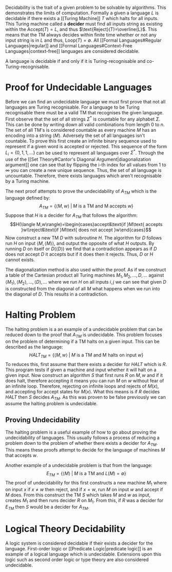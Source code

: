 Decidability is the trait of a given problem to be solvable by algorithms. This demonstrates the limits of computation. Formally a given a language $L$ is decidable if there exists a [[Turing Machine]] $T$ which halts for all inputs. This Turing machine called a **decider** must find all inputs string as existing within the $\text{Accept}(T)=L$, and thus $\text{Reject}(T)=\overline{L}$. This means that the TM always decides within finite time whether or not any input string is in $L$ and thus, $\text{Loop}(T)=\emptyset$. All [[Formal Languages#Regular Languages|regular]] and [[Formal Languages#Context-Free Languages|context-free]] languages are considered decidable.

A language is decidable if and only if it is Turing-recognisable and co-Turing-recognisable.

# Proof for Undecidable Languages 
Before we can find an undecidable language we must first prove that not all languages are Turing recognisable. For a language to be Turing recognisable there must be a valid TM that recognises the given language. First observe that the set of all strings $\Sigma^*$ is countable for any alphabet $\Sigma$. This can be done by writing down all valid combinations from length $0$ to $n$. The set of all TM's is considered countable as every machine $M$ has an encoding into a string $\langle M\rangle$. Adversely the set of all languages isn't countable. To prove this first create an infinite binary sequence used to represent if a given word is accepted or rejected. This sequence of the form $L_i=\{0,1,1,\dots\}$ can be used to represent all languages over $\Sigma^*$. Through the use of the [[Set Theory#Cantor's Diagonal Argument|diagonalization argument]] one can see that by flipping the i-th index for all values from $1$ to $\infty$ you can create a new unique sequence. Thus, the set of all language is uncountable. Therefore, there exists languages which aren't recognisable by a Turing machine.

The next proof attempts to prove the undecidability of $A_{TM}$ which is the language defined by: 
$$A_{TM}=\{\langle M,w\rangle\;|\;M\text{ is a TM and M accepts }w\}$$
Suppose that $H$ is a decider for $A_{TM}$ that follows the algorithm: 
$$H(\langle M,w\rangle)=\begin{cases}accept&\text{if }M\text{ accepts }w\\reject&\text{if }M\text{ does not accept }w\end{cases}$$
Now construct a new TM $D$ with subroutine $H$. The algorithm for $D$ follows run $H$ on input $\langle M,\langle M \rangle\rangle$, and output the opposite of what $H$ outputs. By running $D$ on itself or $D(\langle D\rangle)$ we find that a contradiction appears as if $D$ does not accept $D$ it accepts but if it does then it rejects. Thus, $D$ or $H$ cannot exists.

The diagonalization method is also used within the proof. As if we construct a table of the Cartesian product all Turing machines $M_1,M_2,\dots,D,\dots$ against $\langle M_1\rangle,\langle M_2\rangle,\dots,\langle D\rangle,\dots$ where we run $H$ on all inputs $i,j$ we can see that given $D$ is constructed from the diagonal of all $M$ what happens when we run into the diagonal of $D$. This results in a contradiction. 

# Halting Problem
The halting problem is a an example of a undecidable problem that can be reduced down to the proof that $A_{TM}$ is undecidable. This problem focuses on the problem of determining if a TM halts on a given input. This can be described as the language: 
$$HALT_{TM}=\{\langle M,w\rangle\;|\;M\text{ is a TM and M halts on input }w\}$$
To reduces this, first assume that there exists a decider for $HALT$ which is $R$. This program tests if given a machine and input whether it will halt on a given input. Now construct an algorithm $S$ that first runs $R$ on $M,w$ and if it does halt, therefore accepting it means you can run $M$ on $w$ without fear of an infinite loop. Therefore, rejecting on infinite loops and rejects of $M(x)$, and accepting for accept states for $M(x)$. What this means is if $R$ decides $HALT$ then $S$ decides $A_{TM}$. As this was proven to be false previously we can assume the halting problem is undecidable.

## Proving Undecidability
The halting problem is a useful example of how to go about proving the undecidability of languages. This usually follows a process of reducing a problem down to the problem of whether there exists a decider for $A_{TM}$. This means these proofs attempt to decide for the language of machines $M$ that accepts $w$.

Another example of a undecidable problem is that from the language: 
$$E_{TM}=\{\langle M\rangle\;|\;M\text{ is a TM and }L(M)=\emptyset\}$$
The proof of undecidability for this first constructs a new machine $M_1$ where on input $x$ if $x\neq w$ then reject, and if $x=w$, run $M$ on input $w$ and accept if $M$ does. From this construct the TM $S$ which takes $M$ and $w$ as input, creates $M_1$ and then runs decider $R$ on $M_1$. From this, if $R$ was a decider for $E_{TM}$ then $S$ would be a decider for $A_{TM}$.

# Logical Theory Decidability
A logic system is considered decidable if their exists a decider for the language. First-order logic or [[Predicate Logic|predicate logic]] is an example of a logical language which is undecidable. Extensions upon this logic such as second order logic or type theory are also considered undecidable.